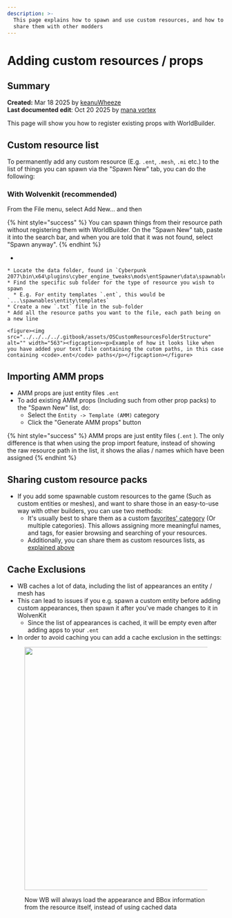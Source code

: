 ```yaml
---
description: >-
  This page explains how to spawn and use custom resources, and how to best
  share them with other modders
---
```


# Adding custom resources / props

## Summary

**Created:** Mar 18 2025 by [keanuWheeze](https://app.gitbook.com/u/WBUIHettvKP7ke8K6KFd7L9ZTtG2 "mention")\
**Last documented edit**: Oct 20 2025 by [mana vortex](https://app.gitbook.com/u/NfZBoxGegfUqB33J9HXuCs6PVaC3 "mention")

This page will show you how to register existing props with WorldBuilder.

## Custom resource list

To permanently add any custom resource (E.g. `.ent`, `.mesh`, `.mi` etc.) to the list of things you can spawn via the "Spawn New" tab, you can do the following:

### With Wolvenkit (recommended)

From the File menu, select Add New... and then&#x20;

{% hint style="success" %}
You can spawn things from their resource path without registering them with WorldBuilder. On the "Spawn New" tab, paste it into the search bar, and when you are told that it was not found, select "Spawn anyway".
{% endhint %}

*

    * Locate the data folder, found in `Cyberpunk 2077\bin\x64\plugins\cyber_engine_tweaks\mods\entSpawner\data\spawnables\...`
    * Find the specific sub folder for the type of resource you wish to spawn
      * E.g. For entity templates `.ent`, this would be `...\spawnables\entity\templates`
    * Create a new `.txt` file in the sub-folder
    * Add all the resource paths you want to the file, each path being on a new line

    <figure><img src="../../../../.gitbook/assets/OSCustomResourcesFolderStructure" alt="" width="563"><figcaption><p>Example of how it looks like when you have added your text file containing the cutom paths, in this case containing <code>.ent</code> paths</p></figcaption></figure>

## Importing AMM props

* AMM props are just entity files `.ent`
* To add existing AMM props (Including such from other prop packs) to the "Spawn New" list, do:
  * Select the `Entity -> Template (AMM)` category
  * Click the "Generate AMM props" button

{% hint style="success" %}
AMM props are just entity files (`.ent` ). The only difference is that when using the prop import feature, instead of showing the raw resource path in the list, it shows the alias / names which have been assigned
{% endhint %}

## Sharing custom resource packs

* If you add some spawnable custom resources to the game (Such as custom entities or meshes), and want to share those in an easy-to-use way with other builders, you can use two methods:
  * It's usually best to share them as a custom [favorites' category](../ui-tabs-explained/tab-favorites-and-prefabs.md) (Or multiple categories). This allows assigning more meaningful names, and tags, for easier browsing and searching of your resources.
  * Additionally, you can share them as custom resources lists, as [explained above](adding-custom-resources-props.md#custom-resource-list)

## Cache Exclusions

* WB caches a lot of data, including the list of appearances an entity / mesh has
* This can lead to issues if you e.g. spawn a custom entity before adding custom appearances, then spawn it after you've made changes to it in WolvenKit
  * Since the list of appearances is cached, it will be empty even after adding apps to your `.ent`
* In order to avoid caching you can add a cache exclusion in the settings:

<figure><img src="../../../../.gitbook/assets/OSCacheExclusion" alt="" width="563"><figcaption><p>Now WB will always load the appearance and BBox information from the resource itself, instead of using cached data</p></figcaption></figure>



